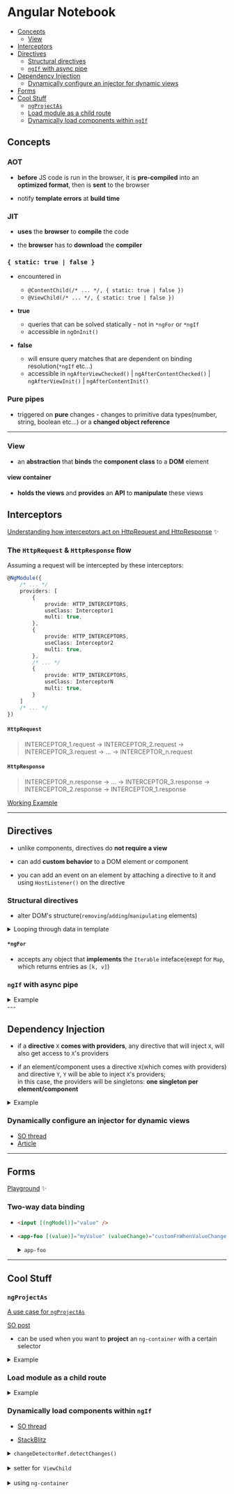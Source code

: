 # Angular Notebook

* [Concepts](#concepts)
  * [View](#view)
* [Interceptors](#interceptors)
* [Directives](#directives)
    * [Structural directives](#structural-directives)
    * [`ngIf` with async pipe](#ngIf-with-async-pipe)
* [Dependency Injection](#dependency-injection)
  * [Dynamically configure an injector for dynamic views](#dynamically-configure-an-injector-for-dynamic-views)
* [Forms](#forms)
* [Cool Stuff](#cool-stuff)
    * [`ngProjectAs`](#ngProjectAs)
    * [Load module as a child route](#load-module-as-a-child-route)
    * [Dynamically load components within `ngIf`](#dynamically-load-components-within-ngif)


## Concepts

### AOT

* **before** JS code is run in the browser, it is **pre-compiled** into an **optimized format**, then is **sent** to the browser

* notify **template errors** at **build time**

### JIT

* **uses** the **browser** to **compile** the code

* the **browser** has to **download** the **compiler**

### `{ static: true | false }`

* encountered in 
    * `@ContentChild(/* ... */, { static: true | false })` 
    * `@ViewChild(/* ... */, { static: true | false })`

* **true**
    * queries that can be solved statically - not in `*ngFor` or `*ngIf`
    * accessible in `ngOnInit()`

* **false**
    * will ensure query matches that are dependent on binding resolution(`*ngIf` etc...)
    * accessible in `ngAfterViewChecked()` | `ngAfterContentChecked()` | `ngAfterViewInit()` | `ngAfterContentInit()`

### Pure pipes

* triggered on **pure** changes - changes to primitive data types(number, string, boolean etc...) or a **changed object reference**

---

### View

* an **abstraction** that **binds** the **component class** to a **DOM** element

#### view container

* **holds the views** and **provides** an **API** to **manipulate** these views

## Interceptors

[Understanding how interceptors act on HttpRequest and HttpResponse](https://dev.to/anduser96/angular-understanding-how-interceptors-act-on-httprequest-and-httpresponse-bf8) :sparkles:

### The `HttpRequest` & `HttpResponse` flow

Assuming a request will be intercepted by these interceptors:
```typescript
@NgModule({
    /* ... */
    providers: [
        {
            provide: HTTP_INTERCEPTORS,
            useClass: Interceptor1
            multi: true,
        },
        {
            provide: HTTP_INTERCEPTORS,
            useClass: Interceptor2
            multi: true,
        },
        /* ... */
        {
            provide: HTTP_INTERCEPTORS,
            useClass: InterceptorN
            multi: true,
        }
    ]
    /* ... */
})
```

#### `HttpRequest`

> INTERCEPTOR_1.request -> INTERCEPTOR_2.request -> INTERCEPTOR_3.request -> ... -> INTERCEPTOR_n.request

#### `HttpResponse`

> INTERCEPTOR_n.response -> ... -> INTERCEPTOR_3.response -> INTERCEPTOR_2.response -> INTERCEPTOR_1.response

[Working Example](https://stackblitz.com/edit/ng-understanding-interceptors?file=src%2Fapp%2Fapp.component.ts)

--- 

## Directives

* unlike components, directives do **not require a view**

* can add **custom behavior** to a DOM element or component

* you can add an event on an element by attaching a directive to it and using `HostListener()` on the directive

### Structural directives

* alter DOM's structure(`removing`/`adding`/`manipulating` elements)

<details>
<summary>Looping through data in template</summary>
<br>


```html
<ng-template 
    ngFor 
    let-user 
    let-index="index" 
    [ngForOf]="users$ | async"
>
  <p>{{ user.name + ' ' + index }}</p>
</ng-template>
<!-- 
Will yield: 
    <p>USERNAME</p>
-->

<!-- --------------------------- -->

<ng-container *ngFor="let user of users$ | async">
  <p>{{ user.name }}</p>
</ng-container>
<!-- 
Will yield:
    <! ---- >
    <p>USERNAME</p>
 -->

<!-- Here is why a comment is also rendered above its `p` tag -->
<!-- The above snippet would be translated into this(ignore the `index` variable) -->
<ng-template 
    ngFor 
    let-user 
    let-index="index"
    [ngForOf]="users$ | async"
>
  <ng-container>
    <p>{{ user.name + ' ' + index }}</p>
  </ng-container>
</ng-template>
```
</details>

#### `*ngFor`

* accepts any object that **implements** the `Iterable` inteface(exept for `Map`, which returns entries as `[k, v]`) 

### `ngIf` with async pipe

<details>
<summary>Example</summary>
<br>


```html
<ng-container *ngIf="{
  users: users$ | async,
  todos: todos$ | async
} as foo">
  <ng-template ngFor let-user let-index="index" [ngForOf]="foo.users" >
    <ng-container>
      <p>{{ user.name + ' ' + index }}</p>
    </ng-container>
  </ng-template>


  <ng-template ngFor let-todo let-index="index" [ngForOf]="foo.todos" >
    <ng-container>
      <p>{{ todo.title }}</p>
    </ng-container>
  </ng-template>
</ng-container>
```
</details>
---

## Dependency Injection

* if a **directive** `X` **comes with providers**, any directive that will inject `X`, will also get access to `X`'s providers

* if an element/component uses a directive `X`(which comes with providers) and directive `Y`, `Y` will be able to inject `X`'s providers;  
in this case, the providers will be singletons: **one singleton per element/component**

<details>
<summary>Example</summary>
<br>


```typescript
class FooDep {
  constructor () { console.log('this is foo!') }
}

@Directive({
  selector: '[s1]',
  providers: [FooDep],
})
export class Dir1 {
  constructor (private fooDep: FooDep) {
    console.log('[DIR 1]: foo deep');
  }
}

@Directive({
  selector: '[s2]',
})
export class Dir2 {
  constructor (private fooDep: FooDep) {
    console.log('[DIR 2]: foo deep');
  }
}

@Directive({
  selector: '[s3]',
})
export class Dir3 {
  constructor (private fooDep: FooDep) {
    console.log('[DIR 3]: foo deep');
  }
}

@Component({
  selector: 'app-bar',
  template: `
    bar!
  `,
})
export class BarComponent { }

@Component({
  selector: 'my-app',
  template: `
    <app-bar s1 s2 s3></app-bar>
  `,
})
export class AppComponent { }
/* 
--->
this is foo!
[DIR 1]: foo deep
[DIR 2]: foo deep
[DIR 3]: foo deep
*/
```
</details>

### Dynamically configure an injector for dynamic views

* [SO thread](https://stackoverflow.com/questions/58686590/create-dynamic-components-with-different-location-in-logical-component-tree/58688619#58688619)
* [Article](https://dev.to/anduser96/angular-dynamically-configure-an-injector-for-dynamic-views-1lb4)

---

## Forms

[Playground](https://stackblitz.com/edit/ng-working-with-forms?file=src/app/app.component.ts) :sparkles:

### Two-way data binding

*   ```html 
    <input [(ngModel)]="value" />
    ```

*   ```html
    <app-foo [(value)]="myValue" (valueChange)="customFnWhenValueChanged($event)"></app-foo>
    ```
    <details>
    <summary><code>app-foo</code></summary>
    <br>


    ```typescript
    @Component({ /* ... */ })
    export class FooComponent {    
        @Input()
        value: string;

        @Output()
        valueChange = new EventEmitter<string>();

        public chnageValue () {
            this.valueChange.emit(this.value + '@');
        }
    }
    ```
    </details>

---

## Cool Stuff

### `ngProjectAs`

[A use case for `ngProjectAs`](https://dev.to/anduser96/angular-a-use-case-for-ngprojectas-pnj)  

[SO post](https://stackoverflow.com/questions/57820385/how-can-i-get-an-ng-content-select-filter-to-work-with-projected-template-conten/57822471#57822471)

* can be used when  you want to **project** an `ng-container` with a certain selector

<details>
    <summary>Example</summary>
    
<h3>test.component.html</h3>

```html
<ng-content select="[test]"></ng-content>
```

<h3>consumer.component.html</h3>

```html
<app-test>
  <ng-container 
    *ngTemplateOutlet="testTemplate; context: { $implicit: 'andrei' }" 
    ngProjectAs="[test]"
  ></ng-container>
</app-test>

<ng-template #testTemplate let-implicitVar>
  <p>this is test!</p>
  <b>{{ implicitVar }}</b>
</ng-template>
```
</details>

### Load module as a child route

<details>
<summary>Example</summary>
<br>


```typescript
{
  path: '...'
  children: [
    {
      path: 'path-to-module',
      loadChildren: () => YourEagerlyLoadedModule
    }
  ]
}
```
</details>

### Dynamically load components within `ngIf`

* [SO thread](https://stackoverflow.com/questions/58646928/load-dynamic-component-within-ngif-createcomponent-is-undefined/58651746#58651746)

* [StackBlitz](https://stackblitz.com/edit/ng-dynamic-comp-3-ways)

<details>
  <summary>
    <code>changeDetectorRef.detectChanges()</code>
  </summary>

  ```html
  <button (click)="showContent()">Show Panel</button>

  <div *ngIf="showPanel">
      <ng-template #ref></ng-template>
  </div>
  ```

  ```typescript
  showContent () {
    this.showPanel = !this.showPanel;

   if (this.showPanel) {
      this.cdr.detectChanges();
      this.loadComponent();
    }
  }
  ```
</details>

<br>

<details>
  <summary>
    setter for<code> ViewChild</code>
  </summary>

  ```html
  <button (click)="showContent()">Show Panel</button>

  <div *ngIf="showPanel">
      <ng-template #ref></ng-template>
  </div>
  ```

  ```typescript
  private _ref: ViewContainerRef;

  private get ref () {
    return this._ref;
  }

  @ViewChild('ref', { static: false, read: ViewContainerRef })
  private set ref (r) {
    console.log('setting ref', r)
    this._ref = r;

    if (this._ref) {
      this.loadComponent();
    }
  }

  showPanel = false;

  constructor (
    private cdr: ChangeDetectorRef,
    private cfr: ComponentFactoryResolver,
  ) { }

  loadComponent () {
    const factory = this.cfr.resolveComponentFactory(ChildComponent);
    const component = this.ref.createComponent(factory);
  }

  showContent () {
    this.showPanel = !this.showPanel;
  }
  ```
</details>

<br>

<details>
  <summary>
    using <code>ng-container</code>
  </summary>

  ```html
  <button (click)="showContent()">Show Panel</button>

  <ng-container #vcr></ng-container>
  ```

  ```typescript
  @ViewChild('vcr', { static: true, read: ViewContainerRef })
  vcr: ViewContainerRef;

  showContent () {
    this.showPanel = !this.showPanel;  

    this.showPanel && this.attachComponent();

    !this.showPanel && this.removeComponent();  
}

  private attachComponent () {
    const compFactory = this.cfr.resolveComponentFactory(ChildComponent);

    const compView = this.vcr.createComponent(compFactory);
  }

  private removeComponent () {
      this.vcr.clear();
  }
  ```
</details>
